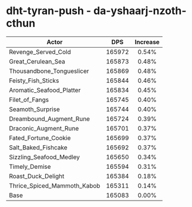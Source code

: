 # dht-tyran-push - da-yshaarj-nzoth-cthun
| Actor | DPS | Increase |
|---|:---:|:---:|
|Revenge_Served_Cold|165972|0.54%|
|Great_Cerulean_Sea|165873|0.48%|
|Thousandbone_Tongueslicer|165869|0.48%|
|Feisty_Fish_Sticks|165844|0.46%|
|Aromatic_Seafood_Platter|165834|0.45%|
|Filet_of_Fangs|165745|0.40%|
|Seamoth_Surprise|165744|0.40%|
|Dreambound_Augment_Rune|165724|0.39%|
|Draconic_Augment_Rune|165701|0.37%|
|Fated_Fortune_Cookie|165699|0.37%|
|Salt_Baked_Fishcake|165692|0.37%|
|Sizzling_Seafood_Medley|165650|0.34%|
|Timely_Demise|165594|0.31%|
|Roast_Duck_Delight|165384|0.18%|
|Thrice_Spiced_Mammoth_Kabob|165311|0.14%|
|Base|165083|0.00%|
